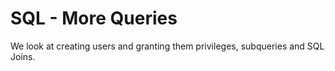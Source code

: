# SQL - More Queries

We look at creating users and granting them privileges, subqueries and SQL Joins.
